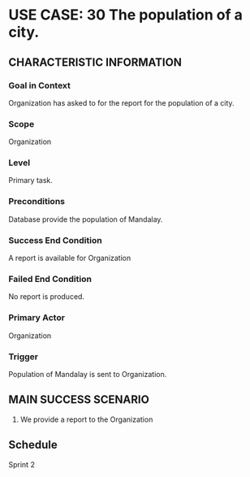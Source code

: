 # USE CASE: 30 The population of a city.

## CHARACTERISTIC INFORMATION

### Goal in Context
Organization has asked to for the report for the population of a city.

### Scope

Organization

### Level

Primary task.

### Preconditions

Database provide the population of Mandalay.

### Success End Condition

A report is available for Organization

### Failed End Condition

No report is produced.

### Primary Actor

Organization

### Trigger

Population of Mandalay is sent to Organization.

## MAIN SUCCESS SCENARIO

1. We provide a report to the Organization

## Schedule
Sprint 2